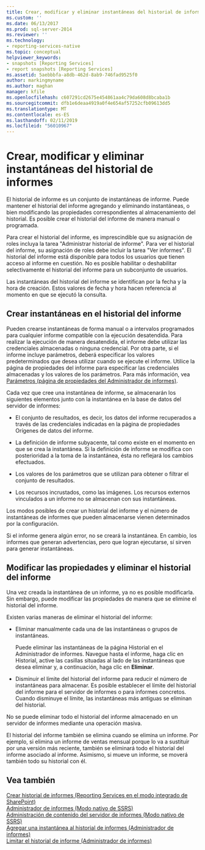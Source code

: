 ```yaml
---
title: Crear, modificar y eliminar instantáneas del historial de informes | Microsoft Docs
ms.custom: ''
ms.date: 06/13/2017
ms.prod: sql-server-2014
ms.reviewer: ''
ms.technology:
- reporting-services-native
ms.topic: conceptual
helpviewer_keywords:
- snapshots [Reporting Services]
- report snapshots [Reporting Services]
ms.assetid: 5aebbbfa-a8db-462d-8ab9-746fad9525f0
author: markingmyname
ms.author: maghan
manager: kfile
ms.openlocfilehash: c607291cd2675e454861aa4c79da608d8bcaba1b
ms.sourcegitcommit: dfb1e6deaa4919a0f4e654af57252cfb09613dd5
ms.translationtype: MT
ms.contentlocale: es-ES
ms.lasthandoff: 02/11/2019
ms.locfileid: "56010967"
---
```

# <a name="create-modify-and-delete-snapshots-in-report-history"></a>Crear, modificar y eliminar instantáneas del historial de informes
  El historial de informe es un conjunto de instantáneas de informe. Puede mantener el historial del informe agregando y eliminando instantáneas, o bien modificando las propiedades correspondientes al almacenamiento del historial. Es posible crear el historial del informe de manera manual o programada.  
  
 Para crear el historial del informe, es imprescindible que su asignación de roles incluya la tarea "Administrar historial de informe". Para ver el historial del informe, su asignación de roles debe incluir la tarea "Ver informes". El historial del informe está disponible para todos los usuarios que tienen acceso al informe en cuestión. No es posible habilitar o deshabilitar selectivamente el historial del informe para un subconjunto de usuarios.  
  
 Las instantáneas del historial del informe se identifican por la fecha y la hora de creación. Estos valores de fecha y hora hacen referencia al momento en que se ejecutó la consulta.  
  
## <a name="creating-snapshots-in-report-history"></a>Crear instantáneas en el historial del informe  
 Pueden crearse instantáneas de forma manual o a intervalos programados para cualquier informe compatible con la ejecución desatendida. Para realizar la ejecución de manera desatendida, el informe debe utilizar las credenciales almacenadas o ninguna credencial. Por otra parte, si el informe incluye parámetros, deberá especificar los valores predeterminados que desea utilizar cuando se ejecute el informe. Utilice la página de propiedades del informe para especificar las credenciales almacenadas y los valores de los parámetros. Para más información, vea [Parámetros &#40;página de propiedades del Administrador de informes&#41;](../parameters-properties-page-report-manager.md).  
  
 Cada vez que cree una instantánea de informe, se almacenarán los siguientes elementos junto con la instantánea en la base de datos del servidor de informes:  
  
-   El conjunto de resultados, es decir, los datos del informe recuperados a través de las credenciales indicadas en la página de propiedades Orígenes de datos del informe.  
  
-   La definición de informe subyacente, tal como existe en el momento en que se crea la instantánea. Si la definición de informe se modifica con posterioridad a la toma de la instantánea, ésta no reflejará los cambios efectuados.  
  
-   Los valores de los parámetros que se utilizan para obtener o filtrar el conjunto de resultados.  
  
-   Los recursos incrustados, como las imágenes. Los recursos externos vinculados a un informe no se almacenan con sus instantáneas.  
  
 Los modos posibles de crear un historial del informe y el número de instantáneas de informes que pueden almacenarse vienen determinados por la configuración.  
  
 Si el informe genera algún error, no se creará la instantánea. En cambio, los informes que generan advertencias, pero que logran ejecutarse, sí sirven para generar instantáneas.  
  
## <a name="modifying-properties-and-deleting-report-history"></a>Modificar las propiedades y eliminar el historial del informe  
 Una vez creada la instantánea de un informe, ya no es posible modificarla. Sin embargo, puede modificar las propiedades de manera que se elimine el historial del informe.  
  
 Existen varias maneras de eliminar el historial del informe:  
  
-   Eliminar manualmente cada una de las instantáneas o grupos de instantáneas.  
  
     Puede eliminar las instantáneas de la página Historial en el Administrador de informes. Navegue hasta el informe, haga clic en Historial, active las casillas situadas al lado de las instantáneas que desea eliminar y, a continuación, haga clic en **Eliminar**.  
  
-   Disminuir el límite del historial del informe para reducir el número de instantáneas para almacenar. Es posible establecer el límite del historial del informe para el servidor de informes o para informes concretos. Cuando disminuye el límite, las instantáneas más antiguas se eliminan del historial.  
  
 No se puede eliminar todo el historial del informe almacenado en un servidor de informes mediante una operación masiva.  
  
 El historial del informe también se elimina cuando se elimina un informe. Por ejemplo, si elimina un informe de ventas mensual porque lo va a sustituir por una versión más reciente, también se eliminará todo el historial del informe asociado al informe. Asimismo, si mueve un informe, se moverá también todo su historial con él.  
  
## <a name="see-also"></a>Vea también  
 [Crear historial de informes &#40;Reporting Services en el modo integrado de SharePoint&#41;](create-report-history-reporting-services-in-sharepoint-integrated-mode.md)   
 [Administrador de informes &#40;Modo nativo de SSRS&#41;](../report-manager-ssrs-native-mode.md)   
 [Administración de contenido del servidor de informes &#40;Modo nativo de SSRS&#41;](report-server-content-management-ssrs-native-mode.md)   
 [Agregar una instantánea al historial de informes &#40;Administrador de informes&#41;](add-a-snapshot-to-report-history-report-manager.md)   
 [Limitar el historial de informe &#40;Administrador de informes&#41;](../reports/limit-report-history-report-manager.md)  
  
  
